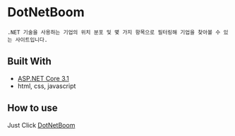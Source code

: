 # DotNetBoom

```
.NET 기술을 사용하는 기업의 위치 분포 및 몇 가지 항목으로 필터링해 기업을 찾아볼 수 있는 사이트입니다.
```

## Built With
* [ASP.NET Core 3.1](https://docs.microsoft.com/ko-kr/aspnet/core/introduction-to-aspnet-core?view=aspnetcore-3.1)
* html, css, javascript

## How to use
Just Click [DotNetBoom](https://dotnetboom.site)
